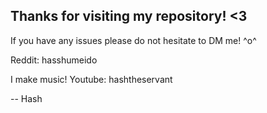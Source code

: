 ## Thanks for visiting my repository! <3

If you have any issues please do not hesitate to DM me! ^o^

Reddit: hasshumeido

I make music! Youtube: hashtheservant

-- Hash
